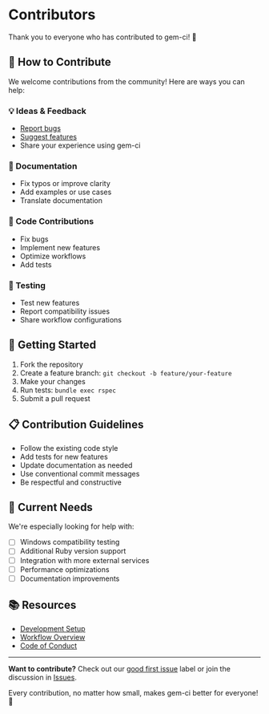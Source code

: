# Contributors

Thank you to everyone who has contributed to gem-ci! 🎉

## 🤝 How to Contribute

We welcome contributions from the community! Here are ways you can help:

### 💡 Ideas & Feedback
- [Report bugs](https://github.com/patrick204nqh/gem-ci/issues/new?template=bug_report.md)
- [Suggest features](https://github.com/patrick204nqh/gem-ci/issues/new?template=feature_request.md)
- Share your experience using gem-ci

### 📝 Documentation
- Fix typos or improve clarity
- Add examples or use cases
- Translate documentation

### 🔧 Code Contributions
- Fix bugs
- Implement new features
- Optimize workflows
- Add tests

### 🧪 Testing
- Test new features
- Report compatibility issues
- Share workflow configurations

## 🚀 Getting Started

1. Fork the repository
2. Create a feature branch: `git checkout -b feature/your-feature`
3. Make your changes
4. Run tests: `bundle exec rspec`
5. Submit a pull request

## 📋 Contribution Guidelines

- Follow the existing code style
- Add tests for new features
- Update documentation as needed
- Use conventional commit messages
- Be respectful and constructive

## 🎯 Current Needs

We're especially looking for help with:
- [ ] Windows compatibility testing
- [ ] Additional Ruby version support
- [ ] Integration with more external services
- [ ] Performance optimizations
- [ ] Documentation improvements

## 📚 Resources

- [Development Setup](docs/guides/local-testing.md)
- [Workflow Overview](docs/workflows/overview.md)
- [Code of Conduct](CODE_OF_CONDUCT.md)

---

**Want to contribute?** Check out our [good first issue](https://github.com/patrick204nqh/gem-ci/labels/good%20first%20issue) label or join the discussion in [Issues](https://github.com/patrick204nqh/gem-ci/issues).

Every contribution, no matter how small, makes gem-ci better for everyone! 🙏